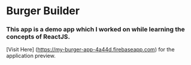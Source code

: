 # Burger Builder

### This app is a demo app which I worked on while learning the concepts of ReactJS.

[Visit Here] (https://my-burger-app-4a44d.firebaseapp.com) for the application preview.